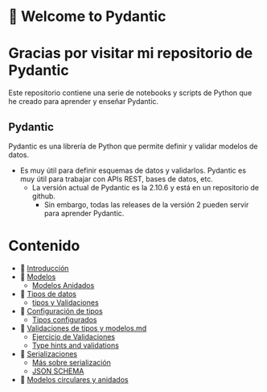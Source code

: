 # 🚀 Welcome to Pydantic
# Gracias por visitar mi repositorio de Pydantic

Este repositorio contiene una serie de notebooks y scripts de Python que he creado para aprender y enseñar Pydantic.


## Pydantic
Pydantic es una librería de Python que permite definir y validar modelos de datos. 
+ Es muy útil para definir esquemas de datos y validarlos. Pydantic es muy útil para trabajar con APIs REST, bases de datos, etc.
  + La versión actual de Pydantic es la 2.10.6 y está en un repositorio de github.
    + Sin embargo, todas las releases de la versión 2 pueden servir para aprender Pydantic.

# Contenido
* 🚀 [Introducción](p00_pydantic_intro.ipynb)
* 🚀 [Modelos](p01_models.ipynb)
  * [Modelos Anidados](p02_nested_models.ipynb)
* 🚀 [Tipos de datos](p04_types.ipynb)
  * [tipos y Validaciones](p04_types.py)
* 🚀 [Configuración de tipos](p05_custom_types.ipynb)
  * [Tipos configurados](p05_custom_types.py)
* 🚀 [Validaciones de tipos y modelos.md](p06_field_model_validation.md)
  * [Ejercicio de Validaciones](p06_field_model_validation.py)
  * [Type hints and validations](p07_type_hints_validation.ipynb)
* 🚀 [Serializaciones](p08_serialization.ipynb)
  * [Más sobre serialización](p09_serialization.py)
  * [JSON SCHEMA](p10_JSON_Schema.ipynb)
* 🚀 [Modelos circulares y anidados](p11_nested_circular_models.ipynb)
